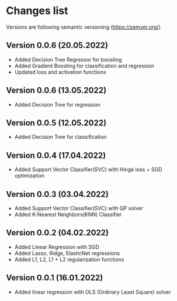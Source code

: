 # Changes list

Versions are following semantic versioning (https://semver.org/) 

## Version 0.0.6 (20.05.2022)

- Added Decision Tree Regressor for boosting
- Added Gradient Boosting for classification and regression
- Updated loss and activation functions

## Version 0.0.6 (13.05.2022)

- Added Decision Tree for regression

## Version 0.0.5 (12.05.2022)

- Added Decision Tree for classification

## Version 0.0.4 (17.04.2022)

- Added Support Vector Classifier(SVC) with Hinge loss + SGD optimization

## Version 0.0.3 (03.04.2022)

- Added Support Vector Classifier(SVC) with QP solver
- Added K-Nearest Neighbors(KNN) Classifier

## Version 0.0.2 (04.02.2022)

- Added Linear Regression with SGD
- Added Lasso, Ridge, ElasticNet regressions
- Added L1, L2, L1 + L2 regularization functions

## Version 0.0.1 (16.01.2022)

- Added linear regression with OLS (Ordinary Least Square) solver